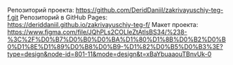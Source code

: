 Репозиторий проекта: https://github.com/DeridDaniil/zakrivayuschiy-teg-f.git
Репозиторий в GitHub Pages: https://deriddaniil.github.io/zakrivayuschiy-teg-f/
Макет проекта: https://www.figma.com/file/JQhPLs2COLIeZtAtlsBS34/%238-%3C%2F%D0%B7%D0%B0%D0%BA%D1%80%D1%8B%D0%B2%D0%B0%D1%8E%D1%89%D0%B8%D0%B9-%D1%82%D0%B5%D0%B3%3E?type=design&node-id=801-11&mode=design&t=xBaYbuaaouTBnvUk-0